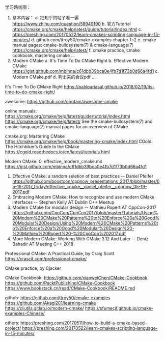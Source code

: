 学习路线图：
1. 基本内容：
  a. 把知乎的帖子看一遍 https://www.zhihu.com/question/58949190
  b. 官方Tutorial https://cmake.org/cmake/help/latest/guide/tutorial/index.html
  c. https://preshing.com/20170522/learn-cmakes-scripting-language-in-15-minutes/
  d. github.com/ttroy50/cmake-examples chapter 1~2
  e. cmake manual pages: cmake-buildsystem(7) & cmake-language(7) https://cmake.org/cmake/help/latest/
  f. cmake practice, cmake cookbook, mastering cmake ...
2. Modern CMake
  a. It's Time To Do CMake Right
  b. Effective Modern CMake https://gist.github.com/mbinna/c61dbb39bca0e4fb7d1f73b0d66a4fd1
  c. Modern CMake.pdf
  d. 列出来的会议pdf ...

It's Time To Do CMake Right
https://pabloariasal.github.io/2018/02/19/its-time-to-do-cmake-right/

awesome:
https://github.com/onqtam/awesome-cmake

online manuals:
https://cmake.org/cmake/help/latest/guide/tutorial/index.html
https://cmake.org/cmake/help/latest/
See the cmake-buildsystem(7) and cmake-language(7) manual pages for an overview of CMake

cmake.org: Mastering CMake
https://cmake.org/cmake/help/book/mastering-cmake/index.html
CGold: The Hitchhiker’s Guide to the CMake
https://cgold.readthedocs.io/en/latest/tutorials.html


Modern CMake:
0. effective_modern_cmake.md
https://gist.github.com/mbinna/c61dbb39bca0e4fb7d1f73b0d66a4fd1
1. Effective CMake: a random seletion of best practices -- Daniel Pfeifer
https://github.com/boostcon/cppnow_presentations_2017/blob/master/05-19-2017_friday/effective_cmake__daniel_pfeifer__cppnow_05-19-2017.pdf
2. Embracing Modern CMake: How to recognize and use modern CMake interfaces -- Stephen Kelly AT Dublin C++ Meetup
3. Modern CMake for modular design -- Mathieu Ropert AT CppCon-2017
https://github.com/CppCon/CppCon2017/blob/master/Tutorials/Using%20Modern%20CMake%20Patterns%20to%20Enforce%20a%20Good%20Modular%20Design/Using%20Modern%20CMake%20Patterns%20to%20Enforce%20a%20Good%20Modular%20Design%20-%20Mathieu%20Ropert%20-%20CppCon%202017.pdf
4. More Modern CMake: Working With CMake 3.12 And Later -- Deniz Bahadir AT Meeting C++ 2018


Professional CMake: A Practical Guide, by Craig Scott
https://crascit.com/professional-cmake/

CMake practice, by Cjacker

CMake Cookbook:
https://github.com/xiaoweiChen/CMake-Cookbook
https://github.com/PacktPublishing/CMake-Cookbook
https://www.bookstack.cn/read/CMake-Cookbook/README.md

github:
https://github.com/ttroy50/cmake-examples
https://github.com/Akagi201/learning-cmake
https://cliutils.gitlab.io/modern-cmake/
https://sfumecjf.github.io/cmake-examples-Chinese/

others:
https://preshing.com/20170511/how-to-build-a-cmake-based-project/
https://preshing.com/20170522/learn-cmakes-scripting-language-in-15-minutes/
